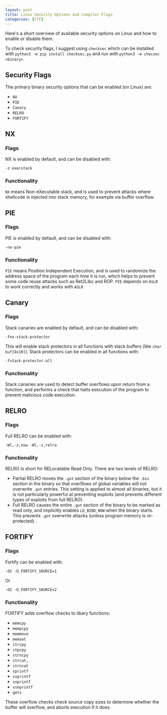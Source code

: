 ```yaml
---
layout: post
title: Linux Security Options and Compiler Flags
categories: [CTF]
---
```


Here's a short overview of available security options on Linux and how to enable or disable them.

To check security flags, I suggest using `checksec` which can be installed with `python3 -m pip install checksec.py` 
and run with `python3 -m checsec <binary>`.

## Security Flags

The primary binary security options that can be enabled (on Linux) are:

* `NX`
* `PIE`
* `Canary`
* `RELRO`
* `FORTIFY`

## NX

### Flags

NX is enabled by default, and can be disabled with:

`-z execstack`

### Functionality

`NX` means Non-eXecutable stack, and is used to prevent attacks where shellcode is injected into stack memory, for
example via buffer overflow.

## PIE

### Flags

PIE is enabled by default, and can be disabled with:

`-no-pie`

### Functionality

`PIE` means Position Independent Execution, and is used to randomize the address space of the program each time it is
run, which helps to prevent some code reuse attacks such as Ret2Libc and ROP. `PIE` depends on `ASLR` to work correctly
and works with `ASLR` 

## Canary

### Flags

Stack canaries are enabled by default, and can be disabled with:

`-fno-stack-protector`

This will enable stack protectors in all functions with stack buffers (like `char buf[0x10]`). Stack protectors can
be enabled in all functions with:

`-fstack-protector-all`

### Functionality

Stack canaries are used to detect buffer overflows upon return from a function, and performs a check that halts
execution of the program to prevent malicious code execution.

## RELRO

### Flags

Full RELRO can be enabled with:

`-Wl,-z,now -Wl,-z,relro`

### Functionality

RELRO is short for RELocatable Read Only. There are two levels of RELRO:

* Partial RELRO moves the `.got` section of the binary below the `.bss` section in the binary so that overflows of
    global variables will not overwrite `.got` entries. This setting is applied to almost all binaries, but it is not
    particularly powerful at preventing exploits (and prevents different types of exploits from full RELRO).
* Full RELRO causes the entire `.got` section of the binary to be marked as read only, and implicitly enables 
    `LD_BIND_NOW` when the binary starts. This prevents `.got` overwrite attacks (unless program memory is re-protected)
    .

## FORTIFY

### Flags

Fortify can be enabled with:

`-O1 -D_FORTIFY_SOURCE=1`

Or

`-O2 -D_FORTIFY_SOURCE=2`

### Functionality

FORTIFY adds overflow checks to libary functions:

* `memcpy`
* `mempcpy`
* `memmove`
* `memset`
* `strcpy`
* `stpcpy`
* `strncpy`
* `strcat,`
* `strncat`
* `sprintf`
* `vsprintf`
* `snprintf`
* `vsnprintf`
* `gets`

These overflow checks check source copy sizes to determine whether the buffer will overflow, and aborts execution if it
does.

